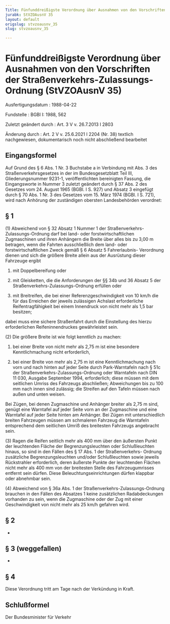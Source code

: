 ```yaml
---
Title: Fünfunddreißigste Verordnung über Ausnahmen von den Vorschriften der Straßenverkehrs-Zulassungs-Ordnung
jurabk: StVZOAusnV 35
layout: default
origslug: stvzoausnv_35
slug: stvzoausnv_35

---
```


# Fünfunddreißigste Verordnung über Ausnahmen von den Vorschriften der Straßenverkehrs-Zulassungs-Ordnung (StVZOAusnV 35)

Ausfertigungsdatum
:   1988-04-22

Fundstelle
:   BGBl I: 1988, 562

Zuletzt geändert durch
:   Art. 3 V v. 26.7.2013 I 2803

Änderung durch
:   Art. 2 V v. 25.6.2021 I 2204 (Nr. 38) textlich nachgewiesen, dokumentarisch noch nicht abschließend bearbeitet


## Eingangsformel

Auf Grund des § 6 Abs. 1 Nr. 3 Buchstabe a in Verbindung mit Abs. 3
des Straßenverkehrsgesetzes in der im Bundesgesetzblatt Teil III,
Gliederungsnummer 9231-1, veröffentlichten bereinigten Fassung, die
Eingangsworte in Nummer 3 zuletzt geändert durch § 37 Abs. 2 des
Gesetzes vom 24. August 1965 (BGBl. I S. 927) und Absatz 3 eingefügt
durch § 70 Abs. 1 Nr. 3 des Gesetzes vom 15. März 1974 (BGBl. I S.
721), wird nach Anhörung der zuständigen obersten Landesbehörden
verordnet:


## § 1

(1) Abweichend von § 32 Absatz 1 Nummer 1 der Straßenverkehrs-
Zulassungs-Ordnung darf bei land- oder forstwirtschaftlichen
Zugmaschinen und ihren Anhängern die Breite über alles bis zu 3,00 m
betragen, wenn die Fahrten ausschließlich dem land- oder
forstwirtschaftlichen Zweck gemäß § 6 Absatz 5 Fahrerlaubnis-
Verordnung dienen und sich die größere Breite allein aus der
Ausrüstung dieser Fahrzeuge ergibt

1.  mit Doppelbereifung oder


2.  mit Gleisketten, die die Anforderungen der §§ 34b und 36 Absatz 5 der
    Straßenverkehrs-Zulassungs-Ordnung erfüllen oder


3.  mit Breitreifen, die bei einer Referenzgeschwindigkeit von 10 km/h die
    für das Erreichen der jeweils zulässigen Achslast erforderliche
    Reifentragfähigkeit bei einem Innendruck von nicht mehr als 1,5 bar
    besitzen;



dabei muss eine sichere Straßenfahrt durch die Einstellung des hierzu
erforderlichen Reifeninnendruckes gewährleistet sein.

(2) Die größere Breite ist wie folgt kenntlich zu machen:

1.  bei einer Breite von nicht mehr als 2,75 m ist eine besondere
    Kenntlichmachung nicht erforderlich,


2.  bei einer Breite von mehr als 2,75 m ist eine Kenntlichmachung nach
    vorn und nach hinten auf jeder Seite durch Park-Warntafeln nach § 51c
    der Straßenverkehrs-Zulassungs-Ordnung oder Warntafeln nach DIN
    11 030, Ausgabe September 1994, erforderlich; diese müssen mit dem
    seitlichen Umriss des Fahrzeugs abschließen; Abweichungen bis zu 100
    mm nach innen sind zulässig; die Streifen auf den Tafeln müssen nach
    außen und unten weisen.



Bei Zügen, bei denen Zugmaschine und Anhänger breiter als 2,75 m sind,
genügt eine Warntafel auf jeder Seite vorn an der Zugmaschine und eine
Warntafel auf jeder Seite hinten am Anhänger. Bei Zügen mit
unterschiedlich breiten Fahrzeugen müssen am schmaleren Fahrzeug die
Warntafeln entsprechend dem seitlichen Umriß des breitesten Fahrzeugs
angebracht sein.

(3) Ragen die Reifen seitlich mehr als 400 mm über den äußersten Punkt
der leuchtenden Fläche der Begrenzungsleuchten oder Schlußleuchten
hinaus, so sind in den Fällen des § 17 Abs. 1 der Straßenverkehrs-
Ordnung zusätzliche Begrenzungsleuchten und/oder Schlußleuchten sowie
jeweils Rückstrahler erforderlich, deren äußerste Punkte der
leuchtenden Flächen nicht mehr als 400 mm von der breitesten Stelle
des Fahrzeugumrisses entfernt sein dürfen. Diese
Beleuchtungseinrichtungen dürfen klappbar oder abnehmbar sein.

(4) Abweichend von § 36a Abs. 1 der Straßenverkehrs-Zulassungs-Ordnung
brauchen in den Fällen des Absatzes 1 keine zusätzlichen
Radabdeckungen vorhanden zu sein, wenn die Zugmaschine oder der Zug
mit einer Geschwindigkeit von nicht mehr als 25 km/h gefahren wird.


## § 2

-


## § 3 (weggefallen)

-


## § 4

Diese Verordnung tritt am Tage nach der Verkündung in Kraft.


## Schlußformel

Der Bundesminister für Verkehr

